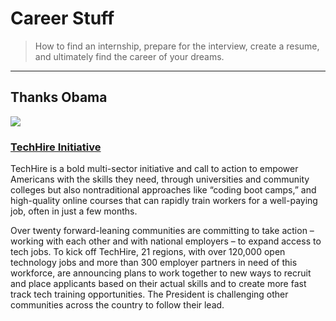 # Career Stuff

> How to find an internship, prepare for the interview, create a resume, and ultimately find the career of your dreams.

---

## Thanks Obama

![](https://fvcproductions.files.wordpress.com/2015/03/techhire.png)

### [TechHire Initiative](http://www.whitehouse.gov/issues/technology/techhire)

TechHire is a bold multi-sector initiative and call to action to empower Americans with the skills they need, through universities and community colleges but also nontraditional approaches like “coding boot camps,” and high-quality online courses that can rapidly train workers for a well-paying job, often in just a few months.

Over twenty forward-leaning communities are committing to take action – working with each other and with national employers – to expand access to tech jobs. To kick off TechHire, 21 regions, with over 120,000 open technology jobs and more than 300 employer partners in need of this workforce, are announcing plans to work together to new ways to recruit and place applicants based on their actual skills and to create more fast track tech training opportunities. The President is challenging other communities across the country to follow their lead.
